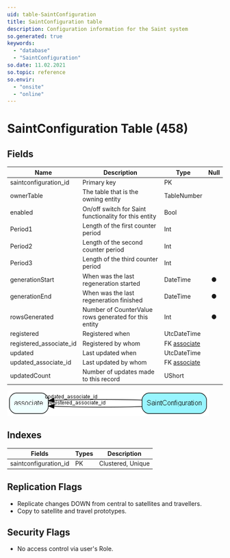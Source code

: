 ```yaml
---
uid: table-SaintConfiguration
title: SaintConfiguration table
description: Configuration information for the Saint system
so.generated: true
keywords:
  - "database"
  - "SaintConfiguration"
so.date: 11.02.2021
so.topic: reference
so.envir:
  - "onsite"
  - "online"
---
```


# SaintConfiguration Table (458)

## Fields

| Name | Description | Type | Null |
|------|-------------|------|:----:|
|saintconfiguration\_id|Primary key|PK| |
|ownerTable|The table that is the owning entity|TableNumber| |
|enabled|On/off switch for Saint functionality for this entity|Bool| |
|Period1|Length of the first counter period|Int| |
|Period2|Length of the second counter period|Int| |
|Period3|Length of the third counter period|Int| |
|generationStart|When was the last regeneration started|DateTime|&#x25CF;|
|generationEnd|When was the last regeneration finished|DateTime|&#x25CF;|
|rowsGenerated|Number of CounterValue rows generated for this entity|Int|&#x25CF;|
|registered|Registered when|UtcDateTime| |
|registered\_associate\_id|Registered by whom|FK [associate](associate.md)| |
|updated|Last updated when|UtcDateTime| |
|updated\_associate\_id|Last updated by whom|FK [associate](associate.md)| |
|updatedCount|Number of updates made to this record|UShort| |


![SaintConfiguration table relationship diagram](./media/SaintConfiguration.png)

## Indexes

| Fields | Types | Description |
|--------|-------|-------------|
|saintconfiguration\_id |PK |Clustered, Unique |

## Replication Flags

* Replicate changes DOWN from central to satellites and travellers.
* Copy to satellite and travel prototypes.

## Security Flags

* No access control via user's Role.

